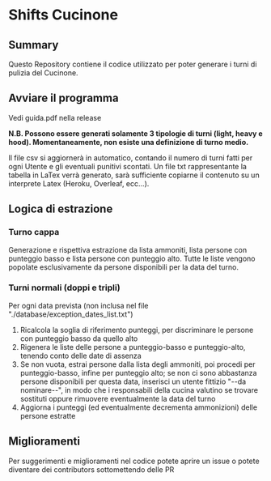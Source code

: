 # Shifts Cucinone

## Summary
Questo Repository contiene il codice utilizzato per poter generare i turni di pulizia del Cucinone.

## Avviare il programma 
Vedi guida.pdf nella release

**N.B. Possono essere generati solamente 3 tipologie di turni (light, heavy e hood). Momentaneamente, non esiste una definizione di turno medio.**

Il file csv si aggiornerà in automatico, contando il numero di turni fatti per ogni Utente e gli eventuali punitivi scontati. Un file txt rappresentante la tabella in LaTex verrà generato, sarà sufficiente copiarne il contenuto su un interprete Latex (Heroku, Overleaf, ecc...).

## Logica di estrazione

### Turno cappa
Generazione e rispettiva estrazione da lista ammoniti, lista persone con punteggio basso e lista persone con punteggio alto. Tutte le liste vengono popolate esclusivamente da persone disponibili per la data del turno.

### Turni normali (doppi e tripli)
Per ogni data prevista (non inclusa nel file "./database/exception_dates_list.txt")
1) Ricalcola la soglia di riferimento punteggi, per discriminare le persone con punteggio basso da quello alto
2) Rigenera le liste delle persone a punteggio-basso e punteggio-alto, tenendo conto delle date di assenza
3) Se non vuota, estrai persone dalla lista degli ammoniti, poi procedi per punteggio-basso, infine per punteggio alto; se non ci sono abbastanza persone disponibili per questa data, inserisci un utente fittizio "--da nominare--", in modo che i responsabili della cucina valutino se trovare sostituti oppure rimuovere eventualmente la data del turno
4) Aggiorna i punteggi (ed eventualmente decrementa ammonizioni) delle persone estratte


## Miglioramenti
Per suggerimenti e miglioramenti nel codice potete aprire un issue o potete diventare dei contributors sottomettendo delle PR
